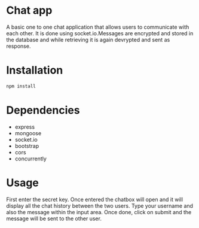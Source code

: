 # Chat app
A basic one to one chat application that allows users to communicate with each other. It is done using socket.io.Messages are encrypted and stored in the database and while retrieving it is again devrypted and sent as response.

# Installation
``` bash
npm install
```

# Dependencies
* express
* mongoose
* socket.io
* bootstrap
* cors
* concurrently

# Usage
First enter the secret key. Once entered the chatbox will open and it will display all the chat history between the two users. Type your username and also the message within the input area. Once done, click on submit and the message will be sent to the other user.